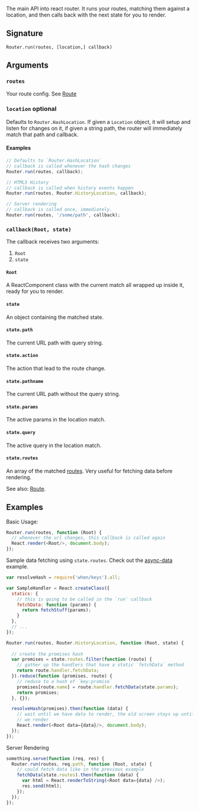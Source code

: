 The main API into react router. It runs your routes, matching them
against a location, and then calls back with the next state for you to
render.

Signature
---------

`Router.run(routes, [location,] callback)`

Arguments
---------

### `routes`

Your route config. See [Route][route]

### `location` optional

Defaults to `Router.HashLocation`. If given a `Location` object, it
will setup and listen for changes on it, if given a string path, the
router will immediately match that path and callback.

#### Examples

```js
// Defaults to `Router.HashLocation`
// callback is called whenever the hash changes
Router.run(routes, callback);

// HTML5 History
// callback is called when history events happen
Router.run(routes, Router.HistoryLocation, callback);

// Server rendering
// callback is called once, immediately.
Router.run(routes, '/some/path', callback);
```

### `callback(Root, state)`

The callback receives two arguments:

1. `Root`
2. `state`

#### `Root`

A ReactComponent class with the current match all wrapped up inside it, ready
for you to render.

#### `state`

An object containing the matched state.

#### `state.path`

The current URL path with query string.

#### `state.action`

The action that lead to the route change.

#### `state.pathname`

The current URL path without the query string.

#### `state.params`

The active params in the location match.

#### `state.query`

The active query in the location match.

#### `state.routes`

An array of the matched [routes][route]. Very useful for fetching data before
rendering.

See also: [Route][route].

Examples
--------

Basic Usage:

```js
Router.run(routes, function (Root) {
  // whenever the url changes, this callback is called again
  React.render(<Root/>, document.body);
});
```

Sample data fetching using `state.routes`. Check out the
[async-data][async-data] example.

```js
var resolveHash = require('when/keys').all;

var SampleHandler = React.createClass({
  statics: {
    // this is going to be called in the `run` callback
    fetchData: function (params) {
      return fetchStuff(params);
    }
  },
  // ...
});

Router.run(routes, Router.HistoryLocation, function (Root, state) {
  
  // create the promises hash
  var promises = state.routes.filter(function (route) {
    // gather up the handlers that have a static `fetchData` method
    return route.handler.fetchData;
  }).reduce(function (promises, route) {
    // reduce to a hash of `key:promise`
    promises[route.name] = route.handler.fetchData(state.params);
    return promises;
  }, {});

  resolveHash(promises).then(function (data) {
    // wait until we have data to render, the old screen stays up until
    // we render
    React.render(<Root data={data}/>, document.body);
  });
});
```

Server Rendering

```js
something.serve(function (req, res) {
  Router.run(routes, req.path, function (Root, state) {
    // could fetch data like in the previous example
    fetchData(state.routes).then(function (data) {
      var html = React.renderToString(<Root data={data} />);
      res.send(html);
    });
  });
});
```

  [route]:#TODO
  [async-data]:#TODO

